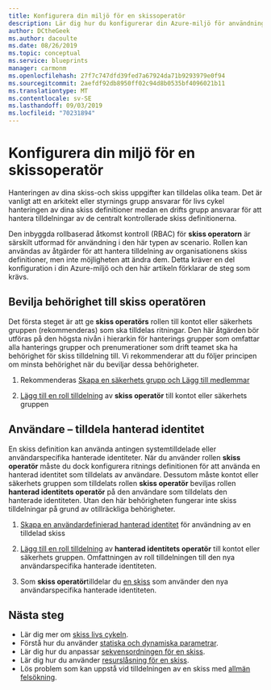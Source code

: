 ```yaml
---
title: Konfigurera din miljö för en skissoperatör
description: Lär dig hur du konfigurerar din Azure-miljö för användning med den inbyggda rollbaserade rollen för rollbaserad åtkomst kontroll (RBAC) för skiss operatören.
author: DCtheGeek
ms.author: dacoulte
ms.date: 08/26/2019
ms.topic: conceptual
ms.service: blueprints
manager: carmonm
ms.openlocfilehash: 27f7c747dfd39fed7a67924da71b9293979e0f94
ms.sourcegitcommit: 2aefdf92db8950ff02c94d8b0535bf4096021b11
ms.translationtype: MT
ms.contentlocale: sv-SE
ms.lasthandoff: 09/03/2019
ms.locfileid: "70231894"
---
```

# <a name="configure-your-environment-for-a-blueprint-operator"></a>Konfigurera din miljö för en skissoperatör

Hanteringen av dina skiss-och skiss uppgifter kan tilldelas olika team. Det är vanligt att en arkitekt eller styrnings grupp ansvarar för livs cykel hanteringen av dina skiss definitioner medan en drifts grupp ansvarar för att hantera tilldelningar av de centralt kontrollerade skiss definitionerna.

Den inbyggda rollbaserad åtkomst kontroll (RBAC) för **skiss operatorn** är särskilt utformad för användning i den här typen av scenario. Rollen kan användas av åtgärder för att hantera tilldelning av organisationens skiss definitioner, men inte möjligheten att ändra dem. Detta kräver en del konfiguration i din Azure-miljö och den här artikeln förklarar de steg som krävs.

## <a name="grant-permission-to-the-blueprint-operator"></a>Bevilja behörighet till skiss operatören

Det första steget är att ge **skiss operatörs** rollen till kontot eller säkerhets gruppen (rekommenderas) som ska tilldelas ritningar. Den här åtgärden bör utföras på den högsta nivån i hierarkin för hanterings grupper som omfattar alla hanterings grupper och prenumerationer som drift teamet ska ha behörighet för skiss tilldelning till. Vi rekommenderar att du följer principen om minsta behörighet när du beviljar dessa behörigheter.

1. Rekommenderas [Skapa en säkerhets grupp och Lägg till medlemmar](../../../active-directory/fundamentals/active-directory-groups-create-azure-portal.md)

1. [Lägg till en roll tilldelning](../../../role-based-access-control/role-assignments-portal.md#add-a-role-assignment) av **skiss operatör** till kontot eller säkerhets gruppen

## <a name="user-assign-managed-identity"></a>Användare – tilldela hanterad identitet

En skiss definition kan använda antingen systemtilldelade eller användarspecifika hanterade identiteter. När du använder rollen **skiss operatör** måste du dock konfigurera ritnings definitionen för att använda en hanterad identitet som tilldelats av användare. Dessutom måste kontot eller säkerhets gruppen som tilldelats rollen **skiss operatör** beviljas rollen **hanterad identitets operatör** på den användare som tilldelats den hanterade identiteten. Utan den här behörigheten fungerar inte skiss tilldelningar på grund av otillräckliga behörigheter.

1. [Skapa en användardefinierad hanterad identitet](../../../active-directory/managed-identities-azure-resources/how-to-manage-ua-identity-portal.md#create-a-user-assigned-managed-identity) för användning av en tilldelad skiss

1. [Lägg till en roll tilldelning](../../../role-based-access-control/role-assignments-portal.md#add-a-role-assignment) av **hanterad identitets operatör** till kontot eller säkerhets gruppen. Omfattningen av roll tilldelningen till den nya användarspecifika hanterade identiteten.

1. Som **skiss operatör**tilldelar du [en skiss](../create-blueprint-portal.md#assign-a-blueprint) som använder den nya användarspecifika hanterade identiteten.

## <a name="next-steps"></a>Nästa steg

- Lär dig mer om [skiss livs cykeln](../concepts/lifecycle.md).
- Förstå hur du använder [statiska och dynamiska parametrar](../concepts/parameters.md).
- Lär dig hur du anpassar [sekvensordningen för en skiss](../concepts/sequencing-order.md).
- Lär dig hur du använder [resurslåsning för en skiss](../concepts/resource-locking.md).
- Lös problem som kan uppstå vid tilldelningen av en skiss med [allmän felsökning](../troubleshoot/general.md).